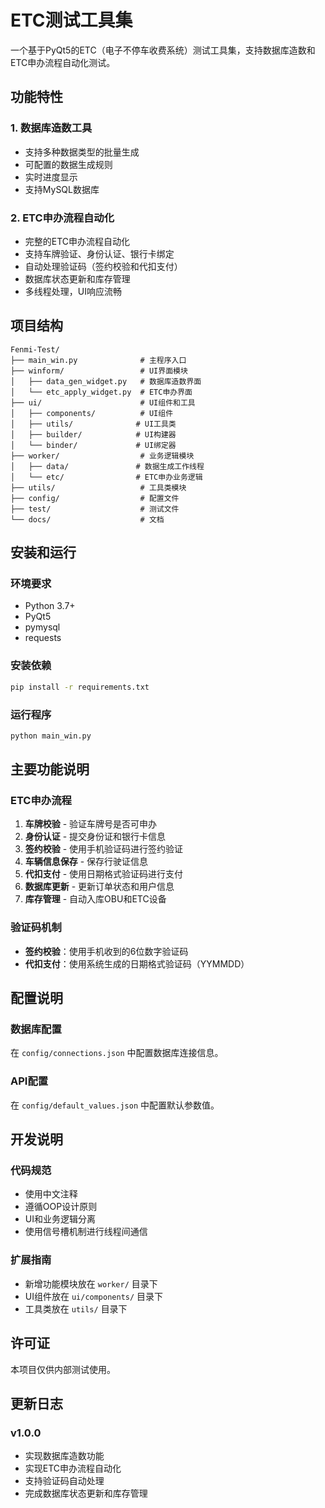 # ETC测试工具集

一个基于PyQt5的ETC（电子不停车收费系统）测试工具集，支持数据库造数和ETC申办流程自动化测试。

## 功能特性

### 1. 数据库造数工具
- 支持多种数据类型的批量生成
- 可配置的数据生成规则
- 实时进度显示
- 支持MySQL数据库

### 2. ETC申办流程自动化
- 完整的ETC申办流程自动化
- 支持车牌验证、身份认证、银行卡绑定
- 自动处理验证码（签约校验和代扣支付）
- 数据库状态更新和库存管理
- 多线程处理，UI响应流畅

## 项目结构

```
Fenmi-Test/
├── main_win.py              # 主程序入口
├── winform/                 # UI界面模块
│   ├── data_gen_widget.py   # 数据库造数界面
│   └── etc_apply_widget.py  # ETC申办界面
├── ui/                      # UI组件和工具
│   ├── components/          # UI组件
│   ├── utils/              # UI工具类
│   ├── builder/            # UI构建器
│   └── binder/             # UI绑定器
├── worker/                  # 业务逻辑模块
│   ├── data/               # 数据生成工作线程
│   └── etc/                # ETC申办业务逻辑
├── utils/                   # 工具类模块
├── config/                  # 配置文件
├── test/                    # 测试文件
└── docs/                    # 文档
```

## 安装和运行

### 环境要求
- Python 3.7+
- PyQt5
- pymysql
- requests

### 安装依赖
```bash
pip install -r requirements.txt
```

### 运行程序
```bash
python main_win.py
```

## 主要功能说明

### ETC申办流程
1. **车牌校验** - 验证车牌号是否可申办
2. **身份认证** - 提交身份证和银行卡信息
3. **签约校验** - 使用手机验证码进行签约验证
4. **车辆信息保存** - 保存行驶证信息
5. **代扣支付** - 使用日期格式验证码进行支付
6. **数据库更新** - 更新订单状态和用户信息
7. **库存管理** - 自动入库OBU和ETC设备

### 验证码机制
- **签约校验**：使用手机收到的6位数字验证码
- **代扣支付**：使用系统生成的日期格式验证码（YYMMDD）

## 配置说明

### 数据库配置
在 `config/connections.json` 中配置数据库连接信息。

### API配置
在 `config/default_values.json` 中配置默认参数值。

## 开发说明

### 代码规范
- 使用中文注释
- 遵循OOP设计原则
- UI和业务逻辑分离
- 使用信号槽机制进行线程间通信

### 扩展指南
- 新增功能模块放在 `worker/` 目录下
- UI组件放在 `ui/components/` 目录下
- 工具类放在 `utils/` 目录下

## 许可证

本项目仅供内部测试使用。

## 更新日志

### v1.0.0
- 实现数据库造数功能
- 实现ETC申办流程自动化
- 支持验证码自动处理
- 完成数据库状态更新和库存管理 